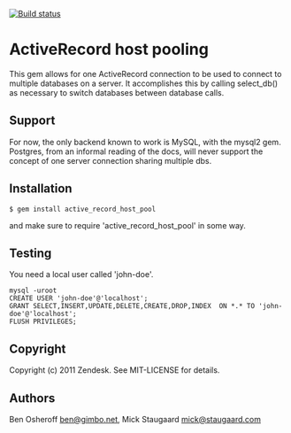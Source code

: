[![Build status](https://circleci.com/gh/zendesk/active_record_host_pool.svg?style=svg)](https://circleci.com/gh/zendesk/active_record_host_pool)

# ActiveRecord host pooling

This gem allows for one ActiveRecord connection to be used to connect to multiple databases on a server.
It accomplishes this by calling select_db() as necessary to switch databases between database calls.

## Support

For now, the only backend known to work is MySQL, with the mysql2 gem.
Postgres, from an informal reading of the docs, will never support the concept of one server connection sharing multiple dbs.

## Installation

    $ gem install active_record_host_pool

and make sure to require 'active\_record\_host\_pool' in some way.

## Testing
You need a local user called 'john-doe'.

    mysql -uroot
    CREATE USER 'john-doe'@'localhost';
    GRANT SELECT,INSERT,UPDATE,DELETE,CREATE,DROP,INDEX  ON *.* TO 'john-doe'@'localhost';
    FLUSH PRIVILEGES;

## Copyright

Copyright (c) 2011 Zendesk. See MIT-LICENSE for details.

## Authors
Ben Osheroff <ben@gimbo.net>,
Mick Staugaard <mick@staugaard.com>
